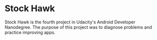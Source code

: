 # Stock Hawk

Stock Hawk is the fourth project in Udacity's Android Developer Nanodegree. The purpose of this project was to diagnose problems and practice improving apps.
